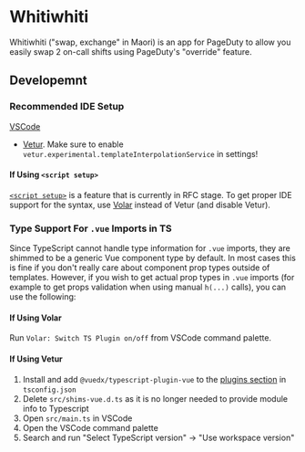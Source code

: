 # Whitiwhiti

Whitiwhiti ("swap, exchange" in Maori) is an app for PageDuty to allow you
easily swap 2 on-call shifts using PageDuty's "override" feature.

## Developemnt

### Recommended IDE Setup

[VSCode](https://code.visualstudio.com/)
+ [Vetur](https://marketplace.visualstudio.com/items?itemName=octref.vetur).
Make sure to enable `vetur.experimental.templateInterpolationService` in
settings!

#### If Using `<script setup>`

[`<script setup>`](https://github.com/vuejs/rfcs/pull/227) is a feature that is
currently in RFC stage. To get proper IDE support for the syntax,
use [Volar](https://marketplace.visualstudio.com/items?itemName=johnsoncodehk.volar)
instead of Vetur (and disable Vetur).

### Type Support For `.vue` Imports in TS

Since TypeScript cannot handle type information for `.vue` imports, they are
shimmed to be a generic Vue component type by default. In most cases this is
fine if you don't really care about component prop types outside of templates.
However, if you wish to get actual prop types in `.vue` imports (for example to
get props validation when using manual `h(...)` calls), you can use the
following:

#### If Using Volar

Run `Volar: Switch TS Plugin on/off` from VSCode command palette.

#### If Using Vetur

1. Install and add `@vuedx/typescript-plugin-vue` to
   the [plugins section](https://www.typescriptlang.org/tsconfig#plugins)
   in `tsconfig.json`
2. Delete `src/shims-vue.d.ts` as it is no longer needed to provide module info
   to Typescript
3. Open `src/main.ts` in VSCode
4. Open the VSCode command palette
5. Search and run "Select TypeScript version" -> "Use workspace version"
